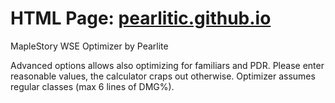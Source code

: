# HTML Page: [pearlitic.github.io](https://pearlitic.github.io/)

MapleStory WSE Optimizer by Pearlite

Advanced options allows also optimizing for familiars and PDR. Please enter reasonable values, the calculator craps out otherwise. Optimizer assumes regular classes (max 6 lines of DMG%).
